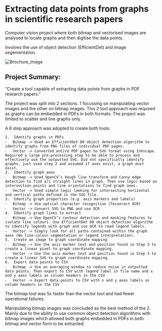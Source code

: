 # Extracting data points from graphs in scientific research papers

Computer vision project where both bitmap and vectorised images are analysed to locate graphs and then digitise the data points.

Involves the use of object detection (EfficientDet) and image segementation.

![Brochure_Image](https://user-images.githubusercontent.com/74137905/154816233-4f2b8d7a-16d8-4f12-81dc-bd4af784533f.png)


## Project Summary:

“Create a tool capable of extracting data points from graphs in PDF research papers.”

The project was split into 2 sections. 1 focussing on manipulating vector images and the other on bitmap images. This 2 tool approach was required as graphs can be embedded in PDFs in both formats.
The project was limited to scatter and line graphs only.

A 6 step approach was adopted to create both tools:

	1.	Identify graphs in PDFs 
	⁃	Bitmap -> Used an EfficientDet D0 object detection algorithm to identify graphs from PNG files of individual PDF pages.
	⁃	Vector -> Converted entire PDF pages to SVG format using Inkscape. Required a large pre-processing step to be able to process and effectively use the outputted SVG. Did not specifically identify graphs, just used step 2 and assumed if axes exist, a graph must exist. 
	2.	Identify graph axes
	⁃	Bitmap -> Used OpenCV’s Hough line transform and Canny edge detection to find all straight lines in graph. Then use logic based on intersection points and line orientations to find graph axes.
	⁃	Vector -> Used simple logic looking for intersecting horizontal and vertical paths defined in the SVG file. 
	3.	Identify graph properties (e.g. axis markers and labels)
	⁃	Bitmap -> Use optical character recognition (Tesseract OCR)
	⁃	Vector -> Convert SVG to PNG and use OCR
	4.	Identify graph lines to extract
	⁃	Bitmap -> Use OpenCV’s contour detection and masking features to isolate line colours. Use EfficientDet D0 object detection algorithm to identify legends with graph and use OCR to read legend labels.
	⁃	Vector -> Simply look for all paths contained within the graph axes (No line-colour segmentation or legend interpretation).
	5.	Create an image to graph coordinate mapping
	⁃	Bitmap -> Use the axis marker text and position found in Step 3 to create a linear pixel to graph coordinate mapping.
	⁃	Vector -> Use the axis marker text and position found in Step 3 to create a linear SVG to graph coordinate mapping.
	6.	Export data points to CSV
	⁃	Bitmap -> Use an averaging window to reduce noise in outputted data points. Then export to CSV with legend label in file name and x and y axes labels as column headers in the CSV
	⁃	Vector -> Export data points to CSV with x and y axes labels as column headers in the CSV

The bitmap tool was 5x faster than the vector tool and had fewer operational failures.

Manipulating bitmap images was concluded as the best method of the 2. Mainly due to the ability to use common object detection algorithms with bitmap images which allowed both graphs embedded in PDFs in both bitmap and vector form to be extracted.
